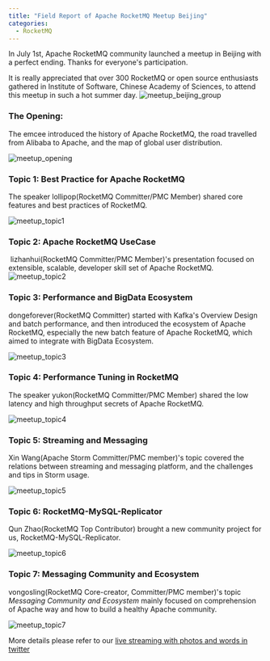 ```yaml
---
title: "Field Report of Apache RocketMQ Meetup Beijing"
categories:
  - RocketMQ
---
```



In July 1st, Apache RocketMQ community launched a meetup in Beijing with a perfect ending. Thanks for everyone's participation. 

It is really appreciated that over 300 RocketMQ or open source enthusiasts gathered in Institute of Software, Chinese Academy of Sciences, to attend this meetup in such a hot summer day.
![meetup_beijing_group](/assets/images/blog/meetup_beijing_group.jpg)   

### The Opening:

The emcee introduced the history of Apache RocketMQ, the road travelled from Alibaba to Apache, and the map of global user distribution.

![meetup_opening](/assets/images/blog/meetup_opening.jpg)

### Topic 1: Best Practice for Apache RocketMQ

The speaker lollipop(RocketMQ Committer/PMC Member) shared core features and best practices of RocketMQ.

![meetup_topic1](/assets/images/blog/meetup_topic1)



### Topic 2: Apache RocketMQ UseCase

​ lizhanhui(RocketMQ Committer/PMC Member)'s presentation focused on extensible, scalable, developer skill set of Apache RocketMQ.
​ 
![meetup_topic2](/assets/images/blog/meetup_topic2)


### Topic 3: Performance and BigData Ecosystem

dongeforever(RocketMQ Committer) started with Kafka's Overview Design and batch performance, and then introduced the ecosystem of Apache RocketMQ, especially the new batch feature of Apache RocketMQ, which aimed to integrate with BigData Ecosystem.

![meetup_topic3](/assets/images/blog/meetup_topic3)

### Topic 4: Performance Tuning in RocketMQ

The speaker yukon(RocketMQ Committer/PMC Member) shared the low latency and high throughput secrets of Apache RocketMQ.

![meetup_topic4](/assets/images/blog/meetup_topic4)


### Topic 5: Streaming and Messaging

Xin Wang(Apache Storm Committer/PMC member)'s topic covered the relations between streaming and messaging platform, and the challenges and tips in Storm usage.

![meetup_topic5](/assets/images/blog/meetup_topic5)


### Topic 6: RocketMQ-MySQL-Replicator

Qun Zhao(RocketMQ Top Contributor) brought a new community project for us, RocketMQ-MySQL-Replicator. 

![meetup_topic6](/assets/images/blog/meetup_topic6)



### Topic 7: Messaging Community and Ecosystem

vongosling(RocketMQ Core-creator, Committer/PMC member)'s topic *Messaging Community and Ecosystem* mainly focused on comprehension of Apache way and how to build a healthy Apache community.

![meetup_topic7](/assets/images/blog/meetup_topic7)


More details please refer to our [live streaming with photos and words in twitter](https://twitter.com/ApacheRocketMQ)

